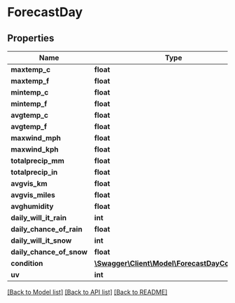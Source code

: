 # ForecastDay

## Properties
Name | Type | Description | Notes
------------ | ------------- | ------------- | -------------
**maxtemp_c** | **float** |  | [optional] 
**maxtemp_f** | **float** |  | [optional] 
**mintemp_c** | **float** |  | [optional] 
**mintemp_f** | **float** |  | [optional] 
**avgtemp_c** | **float** |  | [optional] 
**avgtemp_f** | **float** |  | [optional] 
**maxwind_mph** | **float** |  | [optional] 
**maxwind_kph** | **float** |  | [optional] 
**totalprecip_mm** | **float** |  | [optional] 
**totalprecip_in** | **float** |  | [optional] 
**avgvis_km** | **float** |  | [optional] 
**avgvis_miles** | **float** |  | [optional] 
**avghumidity** | **float** |  | [optional] 
**daily_will_it_rain** | **int** |  | [optional] 
**daily_chance_of_rain** | **float** |  | [optional] 
**daily_will_it_snow** | **int** |  | [optional] 
**daily_chance_of_snow** | **float** |  | [optional] 
**condition** | [**\Swagger\Client\Model\ForecastDayCondition**](ForecastDayCondition.md) |  | [optional] 
**uv** | **int** |  | [optional] 

[[Back to Model list]](../README.md#documentation-for-models) [[Back to API list]](../README.md#documentation-for-api-endpoints) [[Back to README]](../README.md)


